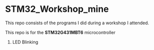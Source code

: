 # STM32_Workshop_mine

This repo consists of the programs I did during a workshop I attended. 

This repo is for the **STM32G431MBT6** microcontroller

1. LED Blinking
